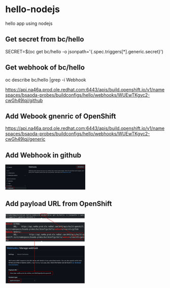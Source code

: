 # hello-nodejs
hello app using nodejs

## Get secret from bc/hello
SECRET=$(oc get bc/hello -o jsonpath='{.spec.triggers[*].generic.secret}')

## Get webhook of bc/hello
oc describe bc/hello |grep -i Webhook

https://api.na46a.prod.ole.redhat.com:6443/apis/build.openshift.io/v1/namespaces/bsaoda-probes/buildconfigs/hello/webhooks/WUEwTKgyc2-cwGh49lqj/github

## Add Webook gnenric of OpenShift
https://api.na46a.prod.ole.redhat.com:6443/apis/build.openshift.io/v1/namespaces/bsaoda-probes/buildconfigs/hello/webhooks/WUEwTKgyc2-cwGh49lqj/generic

## Add Webhook in github

<img src="/img/01-add-webhook.png" width="50%" height="50%" title="Add Webhook in github" alt="Add Webhook"></img>


## Add payload URL from OpenShift

<img src="/img/02.Add-payload-URL.png" width="50%" height="50%" title="Add payload URL in github" alt="Add payload"></img>


